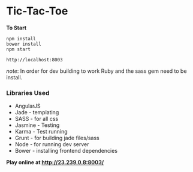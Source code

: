 # Tic-Tac-Toe #

**To Start**
```
npm install
bower install
npm start
```

`http://localhost:8003`

*note*: In order for dev building to work Ruby and the sass gem need to be install.

### Libraries Used
* AngularJS
* Jade - templating
* SASS - for all css
* Jasmine - Testing
* Karma - Test running
* Grunt - for building jade files/sass
* Node - for running dev server
* Bower - installing frontend dependencies

**Play online at http://23.239.0.8:8003/**
